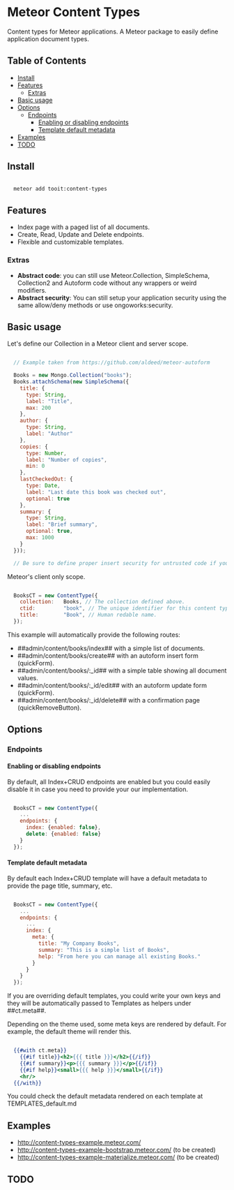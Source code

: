 # Meteor Content Types

Content types for Meteor applications. A Meteor package to easily define
application document types.

## Table of Contents

<!-- START doctoc generated TOC please keep comment here to allow auto update -->
<!-- DON'T EDIT THIS SECTION, INSTEAD RE-RUN doctoc TO UPDATE -->


- [Install](#install)
- [Features](#features)
  - [Extras](#extras)
- [Basic usage](#basic-usage)
- [Options](#options)
  - [Endpoints](#endpoints)
    - [Enabling or disabling endpoints](#enabling-or-disabling-endpoints)
    - [Template default metadata](#template-default-metadata)
- [Examples](#examples)
- [TODO](#todo)

<!-- END doctoc generated TOC please keep comment here to allow auto update -->

## Install

```bash

  meteor add tooit:content-types

```

## Features

- Index page with a paged list of all documents.
- Create, Read, Update and Delete endpoints.
- Flexible and customizable templates.

### Extras

* **Abstract code**: you can still use Meteor.Collection, SimpleSchema, Collection2 and Autoform code without any wrappers or weird modifiers.
* **Abstract security**: You can still setup your application security using the same allow/deny methods or use ongoworks:security.

## Basic usage

Let's define our Collection in a Meteor client and server scope.

```javascript

  // Example taken from https://github.com/aldeed/meteor-autoform

  Books = new Mongo.Collection("books");
  Books.attachSchema(new SimpleSchema({
    title: {
      type: String,
      label: "Title",
      max: 200
    },
    author: {
      type: String,
      label: "Author"
    },
    copies: {
      type: Number,
      label: "Number of copies",
      min: 0
    },
    lastCheckedOut: {
      type: Date,
      label: "Last date this book was checked out",
      optional: true
    },
    summary: {
      type: String,
      label: "Brief summary",
      optional: true,
      max: 1000
    }
  }));

  // Be sure to define proper insert security for untrusted code if you've removed the insecure package. Call allow/deny or use ongoworks:security.

```

Meteor's client only scope.

```javascript

  BooksCT = new ContentType({
    collection:   Books, // The collection defined above.
    ctid:         "book", // The unique identifier for this content type.
    title:        "Book", // Human redable name.
  });

```

This example will automatically provide the following routes:

- ##admin/content/books/index## with a simple list of documents.
- ##admin/content/books/create## with an autoform insert form (quickForm).
- ##admin/content/books/:_id## with a simple table showing all document values.
- ##admin/content/books/:_id/edit## with an autoform update form (quickForm).
- ##admin/content/books/:_id/delete## with a confirmation page (quickRemoveButton).

## Options

### Endpoints

#### Enabling or disabling endpoints

By default, all Index+CRUD endpoints are enabled but you could easily disable it
in case you need to provide your our implementation.

```javascript

  BooksCT = new ContentType({
    ...
    endpoints: {
      index: {enabled: false},
      delete: {enabled: false}
    }
  });

```

#### Template default metadata

By default each Index+CRUD template will have a default metadata to provide
the page title, summary, etc.

```javascript

  BooksCT = new ContentType({
    ...
    endpoints: {
      ...
      index: {
        meta: {
          title: "My Company Books",
          summary: "This is a simple list of Books",
          help: "From here you can manage all existing Books."
        }
      }
    }
  });

```

If you are overriding default templates, you could write your own keys and they
will be automatically passed to Templates as helpers under ##ct.meta##.

Depending on the theme used, some meta keys are rendered by default. For example,
the default theme will render this.

```handlebars

  {{#with ct.meta}}
    {{#if title}}<h2>{{{ title }}}</h2>{{/if}}
    {{#if summary}}<p>{{{ summary }}}</p>{{/if}}
    {{#if help}}<small>{{{ help }}}</small>{{/if}}
    <hr/>
  {{/with}}

```

You could check the default metadata rendered on each template at TEMPLATES_default.md

## Examples

- http://content-types-example.meteor.com/
- http://content-types-example-bootstrap.meteor.com/ (to be created)
- http://content-types-example-materialize.meteor.com/ (to be created)

## TODO














